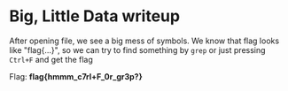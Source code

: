 # Big, Little Data writeup
After opening file, we see a big mess of symbols. We know that flag looks like "flag{...}", so we can try to find something by `grep` or just pressing `Ctrl+F` and get the flag

Flag: **flag{hmmm_c7rl+F_0r_gr3p?}**
